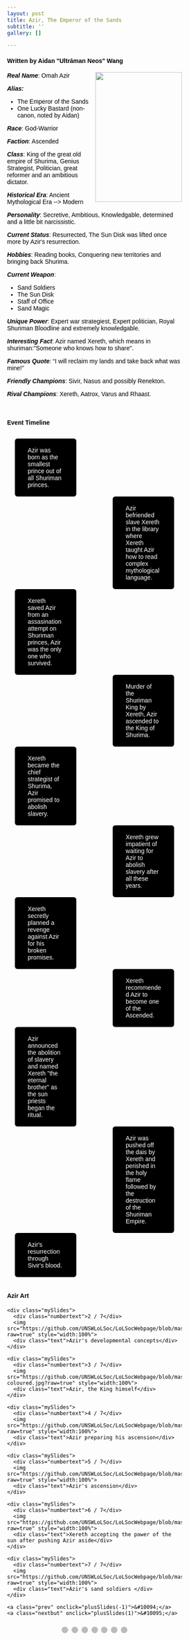 ```yaml
---
layout: post
title: Azir, The Emperor of the Sands
subtitle: ''
gallery: []

---
```

#### Written by Aidan "Ultráman Neos" Wang


<html>
  <img src="https://github.com/UNSWLoLSoc/LoLSocWebpage/blob/master/uploads/azir%20portrait%20new.jpg?raw=true" width="200" height="300" style="float:right">
  
  <p> <strong><em>Real Name</em></strong>: Omah Azir </p>
  <p><strong><em>Alias:</em></strong></p>
  <ul>
  <li>The Emperor of the Sands</li>
  <li> One Lucky Bastard (non-canon, noted by Aidan)</li>
  </ul>
  
  <p> <strong><em>Race</em></strong>: God-Warrior </p>
  
  <p> <strong><em>Faction</em></strong>: Ascended </p>
  
  <p> <strong><em>Class</em></strong>: King of the great old empire of Shurima, Genius Strategist, Politician, great reformer and an ambitious dictator. </p>
  
  <p> <strong><em>Historical Era</em></strong>: Ancient Mythological Era --> Modern </p>
  
  <p> <strong><em>Personality</em></strong>:  Secretive, Ambitious, Knowledgable, determined and a little bit narcissistic. </p>
  
  <p><strong><em> Current Status</em></strong>: Resurrected, The Sun Disk was lifted once more by Azir's resurrection. </p>
  
  <p> <strong><em>Hobbies</em></strong>: Reading books, Conquering new territories and bringing back Shurima. </p>
  
  <p> <strong><em>Current Weapon</em></strong>: </p>
  <ul>
  <li>Sand Soldiers</li>
  <li>The Sun Disk</li>
  <li>Staff of Office</li>
  <li>Sand Magic</li>
  </ul>
  
  <p> <strong><em>Unique Power</em></strong>: Expert war strategiest, Expert politician, Royal Shuriman Bloodline and extremely knowledgable. </p>
  
  <p> <strong><em>Interesting Fact</em></strong>: Azir named Xereth, which means in shuriman:"Someone who knows how to share".</p>
  
  <p> <strong><em>Famous Quote</em></strong>: “I will reclaim my lands and take back what was mine!”</p>
  
  <p> <strong><em>Friendly Champions</em></strong>: Sivir, Nasus and possibly Renekton.</p>
  
  <p> <strong><em>Rival Champions</em></strong>: Xereth, Aatrox, Varus and Rhaast. </p>
 
  <br>
  <h4> Event Timeline </h4>
  <meta name="viewport" content="width=device-width, initial-scale=1.0">
  <style>
    * {
      box-sizing: border-box;
    }
    
    p {
      margin: 10px 0;
    }
  
    body {
      color:black;
      font-family: Helvetica, sans-serif;
    }
  
    #para1 {
      color: white;
    } 
  
    /* The actual timeline (the vertical ruler) */
    .timeline {
      position: relative;
      max-width: 780px;
      margin: 0 auto;
    }
  
    /* The actual timeline (the vertical ruler) */
    .timeline::after {
      content: '';
      position: absolute;
      width: 6px;
      background-color: black;
      top: 0;
      bottom: 0;
      left: 50%;
      margin-left: -3px;
    }
  
    /* Container around content */
    .cont {
      padding: 0px 40px;
      position: relative;
      background-color: inherit;
      width: 55%;
    }
  
    /* The circles on the timeline */
    .cont::after {
      content: '';
      position: absolute;
      width: 25px;
      height: 25px;
      right: -17px;
      background-color: white;
      border: 4px solid #FF9F55;
      top: 15px;
      border-radius: 50%;
      z-index: 1;
    }
  
    /* Place the container to the left */
    .left {
      left: -5.5%;
    }
  
    /* Place the container to the right */
    .right {
      left: 50.5%;
    }
  
    /* Add arrows to the left container (pointing right) */
    .left::before {
      content: " ";
      height: 0;
      position: absolute;
      top: 22px;
      width: 0;
      z-index: 1;
      right: 30px;
      border: medium solid black;
      border-width: 10px 0 10px 10px;
      border-color: transparent transparent transparent black;
    }
  
    /* Add arrows to the right container (pointing left) */
    .right::before {
      content: " ";
      height: 0;
      position: absolute;
      top: 22px;
      width: 0;
      z-index: 1;
      left: 30px;
      border: medium solid black;
      border-width: 10px 10px 10px 0;
      border-color: transparent black transparent transparent;
    }
  
    /* Fix the circle for containers on the right side */
    .right::after {
      left: -16px;
    }
  
    /* The actual content */
    .content {
      padding: 5px 30px;
      background-color:black;
      position: relative;
      border-radius: 6px;
    }
  
    /* Media queries - Responsive timeline on screens less than 600px wide */
    @media screen and (max-width: 600px) {
      /* Place the timelime to the left */
      .timeline::after {
        left: 30px;
      }
  
  
      /* Full-width containers */
      .cont {
        width: 100%;
        padding-left: 70px;
        padding-right: 25px;
      }
  
      /* Make sure that all arrows are pointing leftwards */
      .cont::before {
        left: 60px;
        border: medium solid white;
        border-width: 10px 10px 10px 0;
        border-color: transparent white transparent transparent;
      }
  
      /* Make sure all circles are at the same spot */
      .left::after, .right::after {
        left: 15px;
        
      }
  
      /* Make all right containers behave like the left ones */
      .right {
        left: 0%;
      }
       .left {
        left: 0%;
      }
    }
  </style>
  
  <style>
    * {box-sizing: border-box}
    body {font-family: Verdana, sans-serif; margin:0}
    .mySlides {display: none}
    img {vertical-align: middle;}
  
    /* Slideshow container */
    .slideshow-container {
      max-width: 1000px;
      position: relative;
      margin: auto;
    }
  
    /* Next & previous buttons */
    .prev, .nextbut {
      cursor: pointer;
      position: absolute;
      top: 50%;
      width: auto;
      padding: 16px;
      margin-top: -22px;
      color: white;
      font-weight: bold;
      font-size: 18px;
      transition: 0.6s ease;
      border-radius: 0 3px 3px 0;
      user-select: none;
    }
  
    /* Position the "next button" to the right */
    .nextbut {
      right: 0;
      border-radius: 3px 0 0 3px;
    }
  
    /* On hover, add a black background color with a little bit see-through */
    .prev:hover, .nextbut:hover {
      background-color: rgba(0,0,0,0.8);
    }
  
    /* Caption text */
    .text {
      color: #f2f2f2;
      font-size: 15px;
      padding: 8px 12px;
      position: absolute;
      bottom: 8px;
      width: 100%;
      text-align: center;
    }
  
    /* Number text (1/3 etc) */
    .numbertext {
      color: #f2f2f2;
      font-size: 12px;
      padding: 8px 12px;
      position: absolute;
      top: 0;
    }
  
    /* The dots/bullets/indicators */
    .dot {
      cursor: pointer;
      height: 15px;
      width: 15px;
      margin: 0 2px;
      background-color: #bbb;
      border-radius: 50%;
      display: inline-block;
      transition: background-color 0.6s ease;
    }
  
    .active, .dot:hover {
      background-color: #717171;
    }
  
    /* Fading animation */
    .fade {
      -webkit-animation-name: fade;
      -webkit-animation-duration: 1.5s;
      animation-name: fade;
      animation-duration: 1.5s;
    }
  
    @-webkit-keyframes fade {
      from {opacity: .4} 
      to {opacity: 1}
    }
  
    @keyframes fade {
      from {opacity: .4} 
      to {opacity: 1}
    }
  
    /* On smaller screens, decrease text size */
    @media only screen and (max-width: 300px) {
      .prev, .nextbut,.text {font-size: 11px}
    }
  </style>
  
  <div id="para1" class="timeline" style="padding-top: 10px;">
    <div class="cont left">
      <div class="content">
        <p >Azir was born as the smallest prince out of all Shuriman princes.</p>
      </div>
    </div>
    <div class="cont right">
      <div class="content">
        <p>Azir befriended slave Xereth in the library where Xereth taught Azir how to read complex mythological language.</p>
      </div>
    </div>
    <div class="cont left">
      <div class="content">
        <p>Xereth saved Azir from an assasination attempt on Shuriman princes, Azir was the only one who survived.</p>
      </div>
    </div>
    <div class="cont right">
      <div class="content">
        <p>Murder of the Shuriman King by Xereth, Azir ascended to the King of Shurima.</p>
      </div>
    </div>
    <div class="cont left">
      <div class="content">
        <p>Xereth became the chief strategist of Shurima, Azir promised to abolish slavery.</p>
      </div>
    </div>
    <div class="cont right">
      <div class="content">
        <p>Xereth grew impatient of waiting for Azir to abolish slavery after all these years. </p>
      </div>
    </div>
    <div class="cont left">
      <div class="content">
        <p>Xereth secretly planned a revenge against Azir for his broken promises. </p>
      </div>
    </div>
    <div class="cont right">
      <div class="content">
        <p>Xereth recommended Azir to become one of the Ascended. </p>
      </div>
    </div>
    <div class="cont left">
      <div class="content">
        <p>Azir announced the abolition of slavery and named Xereth "the eternal brother" as the sun priests began the ritual. </p>
      </div>
    </div>
    <div class="cont right">
        <div class="content">
          <p>Azir was pushed off the dais by Xereth and perished in the holy flame followed by the destruction of the Shuriman Empire. </p>
        </div>
      </div>
    <div class="cont left">
      <div class="content">
        <p>Azir's resurrection through Sivir's blood.</p>
      </div>
    </div>
  </div>
  <br>
  <h4> Azir Art </h4>
  <meta name="viewport" content="width=device-width, initial-scale=1">
  
  <div class="slideshow-container">
    <div class="mySlides">
      <div class="numbertext">1 / 7</div>
      <img src="https://github.com/UNSWLoLSoc/LoLSocWebpage/blob/master/uploads/azir%20and%20the%20city%20of%20the%20sun.jpg?raw=true" style="width:100%">
      <div class="text">Azir making reforms to the City of the Sun</div>
    </div>
  
    <div class="mySlides">
      <div class="numbertext">2 / 7</div>
      <img src="https://github.com/UNSWLoLSoc/LoLSocWebpage/blob/master/uploads/azir%20developmental%20concepts.jpg?raw=true" style="width:100%">
      <div class="text">Azir's developmental concepts</div>
    </div>
  
    <div class="mySlides">
      <div class="numbertext">3 / 7</div>
      <img src="https://github.com/UNSWLoLSoc/LoLSocWebpage/blob/master/uploads/azir-coloured.jpg?raw=true" style="width:100%">
      <div class="text">Azir, the King himself</div>
    </div>
  
    <div class="mySlides">
      <div class="numbertext">4 / 7</div>
      <img src="https://github.com/UNSWLoLSoc/LoLSocWebpage/blob/master/uploads/azir%20preparing%20his%20ascension.jpg?raw=true" style="width:100%">
      <div class="text">Azir preparing his ascension</div>
    </div>
  
    <div class="mySlides">
      <div class="numbertext">5 / 7</div>
      <img src="https://github.com/UNSWLoLSoc/LoLSocWebpage/blob/master/uploads/azir's%20ascension.png?raw=true" style="width:100%">
      <div class="text">Azir's ascension</div>
    </div>
  
    <div class="mySlides">
      <div class="numbertext">6 / 7</div>
      <img src="https://github.com/UNSWLoLSoc/LoLSocWebpage/blob/master/uploads/Azir%20accepting%20the%20power%20of%20the%20sun%20after%20shoving%20azir%20to%20the%20side.jpg?raw=true" style="width:100%">
      <div class="text">Xereth accepting the power of the sun after pushing Azir aside</div>
    </div>
  
    <div class="mySlides">
      <div class="numbertext">7 / 7</div>
      <img src="https://github.com/UNSWLoLSoc/LoLSocWebpage/blob/master/uploads/Sand%20Soldier.png?raw=true" style="width:100%">
      <div class="text">Azir's sand soldiers </div>
    </div>
  
    <a class="prev" onclick="plusSlides(-1)">&#10094;</a>
    <a class="nextbut" onclick="plusSlides(1)">&#10095;</a>
  </div>
  
  <div style="text-align:center; padding-top: 10px;">
      <span class="dot" onclick="currentSlide(1)"></span> 
      <span class="dot" onclick="currentSlide(2)"></span> 
      <span class="dot" onclick="currentSlide(3)"></span> 
      <span class="dot" onclick="currentSlide(4)"></span> 
      <span class="dot" onclick="currentSlide(5)"></span> 
      <span class="dot" onclick="currentSlide(6)"></span> 
      <span class="dot" onclick="currentSlide(7)"></span> 
  </div>
  
  <script>
  var slideIndex = 1;
  showSlides(slideIndex);
  
  function plusSlides(n) {
    showSlides(slideIndex += n);
  }
  
  function currentSlide(n) {
    showSlides(slideIndex = n);
  }
  
  function showSlides(n) {
    var i;
    var slides = document.getElementsByClassName("mySlides");
    var dots = document.getElementsByClassName("dot");
    if (n > slides.length) {slideIndex = 1}    
    if (n < 1) {slideIndex = slides.length}
    for (i = 0; i < slides.length; i++) {
        slides[i].style.display = "none";  
    }
    for (i = 0; i < dots.length; i++) {
        dots[i].className = dots[i].className.replace(" active", "");
    }
    slides[slideIndex-1].style.display = "block";  
    dots[slideIndex-1].className += " active";
  }
  </script>
  </html>